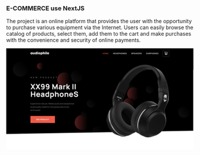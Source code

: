 ### E-COMMERCE use NextJS

The project is an online platform that provides the user with the opportunity to purchase various equipment via the Internet. Users can easily browse the catalog of products, select them, add them to the cart and make purchases with the convenience and security of online payments.

![alt text](assets/img.png) 
